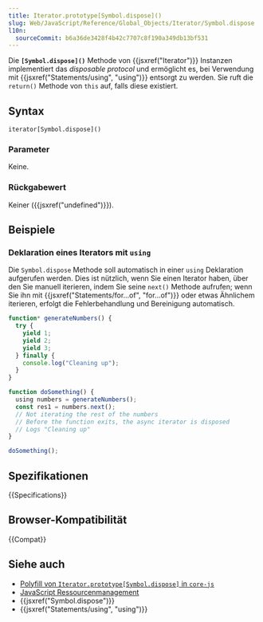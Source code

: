 ```yaml
---
title: Iterator.prototype[Symbol.dispose]()
slug: Web/JavaScript/Reference/Global_Objects/Iterator/Symbol.dispose
l10n:
  sourceCommit: b6a36de3428f4b42c7707c8f190a349db13bf531
---
```


Die **`[Symbol.dispose]()`** Methode von {{jsxref("Iterator")}} Instanzen implementiert das _disposable protocol_ und ermöglicht es, bei Verwendung mit {{jsxref("Statements/using", "using")}} entsorgt zu werden. Sie ruft die `return()` Methode von `this` auf, falls diese existiert.

## Syntax

```js-nolint
iterator[Symbol.dispose]()
```

### Parameter

Keine.

### Rückgabewert

Keiner ({{jsxref("undefined")}}).

## Beispiele

### Deklaration eines Iterators mit `using`

Die `Symbol.dispose` Methode soll automatisch in einer `using` Deklaration aufgerufen werden. Dies ist nützlich, wenn Sie einen Iterator haben, über den Sie manuell iterieren, indem Sie seine `next()` Methode aufrufen; wenn Sie ihn mit {{jsxref("Statements/for...of", "for...of")}} oder etwas Ähnlichem iterieren, erfolgt die Fehlerbehandlung und Bereinigung automatisch.

```js
function* generateNumbers() {
  try {
    yield 1;
    yield 2;
    yield 3;
  } finally {
    console.log("Cleaning up");
  }
}

function doSomething() {
  using numbers = generateNumbers();
  const res1 = numbers.next();
  // Not iterating the rest of the numbers
  // Before the function exits, the async iterator is disposed
  // Logs "Cleaning up"
}

doSomething();
```

## Spezifikationen

{{Specifications}}

## Browser-Kompatibilität

{{Compat}}

## Siehe auch

- [Polyfill von `Iterator.prototype[Symbol.dispose]` in `core-js`](https://github.com/zloirock/core-js#explicit-resource-management)
- [JavaScript Ressourcenmanagement](/de/docs/Web/JavaScript/Guide/Resource_management)
- {{jsxref("Symbol.dispose")}}
- {{jsxref("Statements/using", "using")}}
